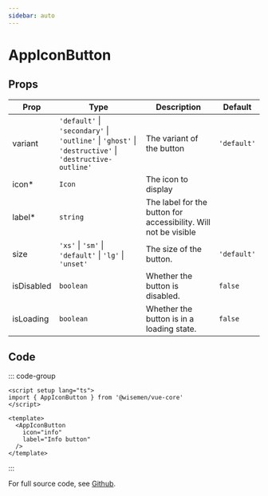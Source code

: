 ```yaml
---
sidebar: auto
---
```

<script setup>
import AppIconButtonPlayground from './AppIconButtonPlayground.vue'
</script>


# AppIconButton
<AppIconButtonPlayground />

## Props

| Prop       | Type                                                                                                   | Description                                                     | Default     |
| ---------- | ------------------------------------------------------------------------------------------------------ | --------------------------------------------------------------- | ----------- |
| variant    | `'default'` \| `'secondary'` \| `'outline'` \| `'ghost'` \| `'destructive'` \| `'destructive-outline'` | The variant of the button                                       | `'default'` |
| icon*      | `Icon`                                                                                                 | The icon to display                                             |             |
| label*     | `string`                                                                                               | The label for the button for accessibility. Will not be visible |             |
| size       | `'xs'` \|  `'sm'` \| `'default'` \| `'lg'`  \|  `'unset'`                                              | The size of the button.                                         | `'default'` |
| isDisabled | `boolean`                                                                                              | Whether the button is disabled.                                 | `false`     |
| isLoading  | `boolean`                                                                                              | Whether the button is in a loading state.                       | `false`     |


## Code

::: code-group
```vue [Usage]
<script setup lang="ts">
import { AppIconButton } from '@wisemen/vue-core'
</script>

<template>
  <AppIconButton
    icon="info"
    label="Info button"
  />
</template>

```
:::

For full source code, see [Github](https://github.com/wisemen-digital/vue-core/blob/main/packages/components/src/components/button/AppIconButton.vue).